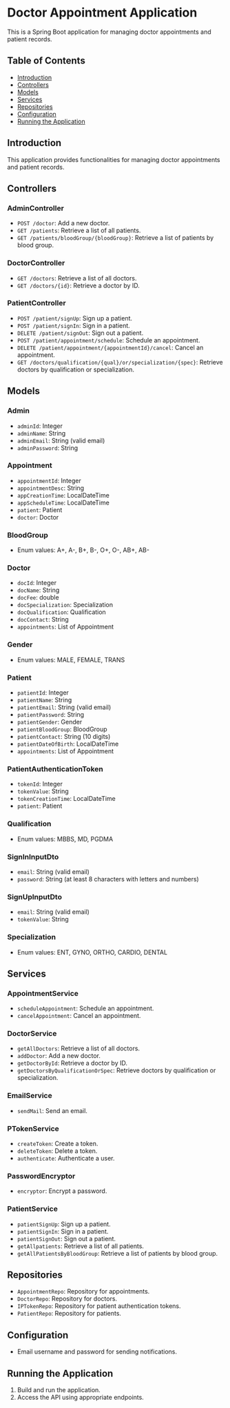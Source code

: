 # Doctor Appointment Application

This is a Spring Boot application for managing doctor appointments and patient records.

## Table of Contents
- [Introduction](#introduction)
- [Controllers](#controllers)
- [Models](#models)
- [Services](#services)
- [Repositories](#repositories)
- [Configuration](#configuration)
- [Running the Application](#running-the-application)

## Introduction

This application provides functionalities for managing doctor appointments and patient records.

## Controllers

### AdminController

- `POST /doctor`: Add a new doctor.
- `GET /patients`: Retrieve a list of all patients.
- `GET /patients/bloodGroup/{bloodGroup}`: Retrieve a list of patients by blood group.

### DoctorController

- `GET /doctors`: Retrieve a list of all doctors.
- `GET /doctors/{id}`: Retrieve a doctor by ID.

### PatientController

- `POST /patient/signUp`: Sign up a patient.
- `POST /patient/signIn`: Sign in a patient.
- `DELETE /patient/signOut`: Sign out a patient.
- `POST /patient/appointment/schedule`: Schedule an appointment.
- `DELETE /patient/appointment/{appointmentId}/cancel`: Cancel an appointment.
- `GET /doctors/qualification/{qual}/or/specialization/{spec}`: Retrieve doctors by qualification or specialization.

## Models

### Admin

- `adminId`: Integer
- `adminName`: String
- `adminEmail`: String (valid email)
- `adminPassword`: String

### Appointment

- `appointmentId`: Integer
- `appointmentDesc`: String
- `appCreationTime`: LocalDateTime
- `appScheduleTime`: LocalDateTime
- `patient`: Patient
- `doctor`: Doctor

### BloodGroup

- Enum values: A+, A-, B+, B-, O+, O-, AB+, AB-

### Doctor

- `docId`: Integer
- `docName`: String
- `docFee`: double
- `docSpecialization`: Specialization
- `docQualification`: Qualification
- `docContact`: String
- `appointments`: List of Appointment

### Gender

- Enum values: MALE, FEMALE, TRANS

### Patient

- `patientId`: Integer
- `patientName`: String
- `patientEmail`: String (valid email)
- `patientPassword`: String
- `patientGender`: Gender
- `patientBloodGroup`: BloodGroup
- `patientContact`: String (10 digits)
- `patientDateOfBirth`: LocalDateTime
- `appointments`: List of Appointment

### PatientAuthenticationToken

- `tokenId`: Integer
- `tokenValue`: String
- `tokenCreationTime`: LocalDateTime
- `patient`: Patient

### Qualification

- Enum values: MBBS, MD, PGDMA

### SignInInputDto

- `email`: String (valid email)
- `password`: String (at least 8 characters with letters and numbers)

### SignUpInputDto

- `email`: String (valid email)
- `tokenValue`: String

### Specialization

- Enum values: ENT, GYNO, ORTHO, CARDIO, DENTAL

## Services

### AppointmentService

- `scheduleAppointment`: Schedule an appointment.
- `cancelAppointment`: Cancel an appointment.

### DoctorService

- `getAllDoctors`: Retrieve a list of all doctors.
- `addDoctor`: Add a new doctor.
- `getDoctorById`: Retrieve a doctor by ID.
- `getDoctorsByQualificationOrSpec`: Retrieve doctors by qualification or specialization.

### EmailService

- `sendMail`: Send an email.

### PTokenService

- `createToken`: Create a token.
- `deleteToken`: Delete a token.
- `authenticate`: Authenticate a user.

### PasswordEncryptor

- `encryptor`: Encrypt a password.

### PatientService

- `patientSignUp`: Sign up a patient.
- `patientSignIn`: Sign in a patient.
- `patientSignOut`: Sign out a patient.
- `getAllpatients`: Retrieve a list of all patients.
- `getAllPatientsByBloodGroup`: Retrieve a list of patients by blood group.

## Repositories

- `AppointmentRepo`: Repository for appointments.
- `DoctorRepo`: Repository for doctors.
- `IPTokenRepo`: Repository for patient authentication tokens.
- `PatientRepo`: Repository for patients.

## Configuration

- Email username and password for sending notifications.

## Running the Application

1. Build and run the application.
2. Access the API using appropriate endpoints.


